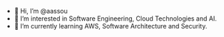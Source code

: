 - 👋 Hi, I’m @aassou
- 👀 I’m interested in Software Engineering, Cloud Technologies and AI.
- 🌱 I’m currently learning AWS, Software Architecture and Security.


<!---
aassou/aassou is a ✨ special ✨ repository because its `README.md` (this file) appears on your GitHub profile.
You can click the Preview link to take a look at your changes.
--->
